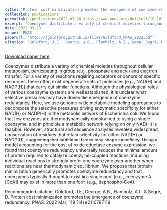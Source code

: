 ```yaml
---
title: "Protein cost minimization promotes the emergence of coenzyme redundancy"
collection: publications
permalink: /publication/2022-03-28-https://www.pnas.org/doi/full/10.1073/pnas.2110787119
excerpt: 'Coenzymes distribute a variety of chemical moieties throughout cellular metabolism, participating in group (e.g., phosphate and acyl) and electron transfer. For a variety of reactions requiring acceptors or donors of specific resources, there often exist degenerate sets of molecules [e.g., NAD(H) and NADP(H)] that carry out similar functions. Although the physiological roles of various coenzyme systems are well established, it is unclear what selective pressures may have driven the emergence of coenzyme redundancy. Here, we use genome-wide metabolic modeling approaches to decompose the selective pressures driving enzymatic specificity for either NAD(H) or NADP(H) in the metabolic network of Escherichia coli. We found that few enzymes are thermodynamically constrained to using a single coenzyme, and in principle a metabolic network relying on only NAD(H) is feasible. However, structural and sequence analyses revealed widespread conservation of residues that retain selectivity for either NAD(H) or NADP(H), suggesting that additional forces may shape specificity. Using a model accounting for the cost of oxidoreductase enzyme expression, we found that coenzyme redundancy universally reduces the minimal amount of protein required to catalyze coenzyme-coupled reactions, inducing individual reactions to strongly prefer one coenzyme over another when reactions are near thermodynamic equilibrium. We propose that protein minimization generically promotes coenzyme redundancy and that coenzymes typically thought to exist in a single pool (e.g., coenzyme A [CoA]) may exist in more than one form (e.g., dephospho-CoA).'
date: 2022-03-28
venue: 'PNAS'
paperurl: 'http://jgoldford.github.io/files/Goldford_PNAS_2022.pdf'
citation: 'Goldford, J.E., George, A.B., Flamholz, A.I., &amp; Segrè, D. Protein cost minimization promotes the emergence of coenzyme redundancy. <i>PNAS</i>. 2022 Mar; 119 (14) e2110787119'
---
```


<a href='http://jgoldford.github.io/files/Goldford_PNAS_2022.pdf'>Download paper here</a>

Coenzymes distribute a variety of chemical moieties throughout cellular metabolism, participating in group (e.g., phosphate and acyl) and electron transfer. For a variety of reactions requiring acceptors or donors of specific resources, there often exist degenerate sets of molecules [e.g., NAD(H) and NADP(H)] that carry out similar functions. Although the physiological roles of various coenzyme systems are well established, it is unclear what selective pressures may have driven the emergence of coenzyme redundancy. Here, we use genome-wide metabolic modeling approaches to decompose the selective pressures driving enzymatic specificity for either NAD(H) or NADP(H) in the metabolic network of Escherichia coli. We found that few enzymes are thermodynamically constrained to using a single coenzyme, and in principle a metabolic network relying on only NAD(H) is feasible. However, structural and sequence analyses revealed widespread conservation of residues that retain selectivity for either NAD(H) or NADP(H), suggesting that additional forces may shape specificity. Using a model accounting for the cost of oxidoreductase enzyme expression, we found that coenzyme redundancy universally reduces the minimal amount of protein required to catalyze coenzyme-coupled reactions, inducing individual reactions to strongly prefer one coenzyme over another when reactions are near thermodynamic equilibrium. We propose that protein minimization generically promotes coenzyme redundancy and that coenzymes typically thought to exist in a single pool (e.g., coenzyme A [CoA]) may exist in more than one form (e.g., dephospho-CoA).

Recommended citation: Goldford, J.E., George, A.B., Flamholz, A.I., & Segrè, D. Protein cost minimization promotes the emergence of coenzyme redundancy. <i>PNAS</i>. 2022 Mar; 119 (14) e2110787119